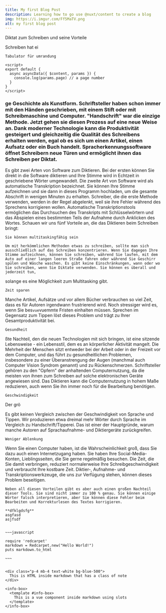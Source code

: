 ```yaml
---
title: My first Blog Post
description: Learning how to go use @nuxt/content to create a blog
img: https://i.imgur.com/Ff5MaTV.png
alt: my first blog post
---
```


Diktat zum Schreiben und seine Vorteile

Schreiben hat ei





	Tabulator für umrandung





```vue
<script>
export default {
  async asyncData({ $content, params }) {
    console.log(params.page) // a page number
  }
}
</script>
```







<h3>ge Geschichte als Kunstform. Schriftsteller haben schon immer mit den Händen geschrieben, mit einem Stift oder mit Schreibmaschine und Computer. "Handschrift" war die einzige Methode. Jetzt gehen sie diesen Prozess auf eine neue Weise an. Dank moderner Technologie kann die Produktivität gesteigert und gleichzeitig die Qualität des Schreibens erhalten werden, egal ob es sich um einen Artikel, einen Aufsatz oder ein Buch handelt. Spracherkennungssoftware öffnet Schreibern neue Türen und ermöglicht ihnen das Schreiben per Diktat. </h3>


Es gibt zwei Arten von Software zum Diktieren. Bei der ersten können Sie direkt in die Software diktieren und Ihre Stimme wird in Echtzeit in geschriebene Wörter umgewandelt. Die zweite Art von Software wird als automatische Transkription bezeichnet. Sie können Ihre Stimme aufzeichnen und sie dann in dieses Programm hochladen, um die gesamte Abschrift in wenigen Minuten zu erhalten. Schreiber, die die erste Methode verwenden, werden in der Regel abgelenkt, weil sie ihre Fehler während des Sprechens korrigieren wollen.  Automatische Transkriptionstools ermöglichen das Durchsuchen des Transkripts mit Schlüsselwörtern und das Abspielen eines bestimmten Teils der Aufnahme durch Anklicken des Wortes.
Schauen wir uns fünf Vorteile an, die das Diktieren beim Schreiben bringt:

 

    Sie können multitaskingfähig sein
```vue
Um mit herkömmlichen Methoden etwas zu schreiben, sollte man sich ausschließlich auf das Schreiben konzentrieren. Wenn Sie dagegen Ihre Stimme aufzeichnen, können Sie schreiben, während Sie laufen, mit dem Auto auf einer langen leeren Straße fahren oder während Sie Geschirr spülen und Wäsche waschen. Es gibt keine Einschränkungen, wann oder wo Sie schreiben, wenn Sie Diktate verwenden. Sie können es überall und jederzeit tun, 
```








solange es eine Möglichkeit zum Multitasking gibt.

    Zeit sparen

Manche Artikel, Aufsätze und vor allem Bücher verbrauchen so viel Zeit, dass es für Autoren irgendwann frustrierend wird. Noch stressiger wird es, wenn Sie bes```vue```vuemmte Fristen einhalten müssen. Sprechen im Gegensatz zum Tippen löst dieses Problem und trägt zu Ihrer Gesamtproduktivität bei.

    Gesundheit

















 
ßte Nachteil, den die neuen Technologien mit sich bringen, ist eine sitzende Lebensweise - ein Lebensstil, dem es an körperlicher Aktivität mangelt. Die Mehrheit der Menschen sitzt entweder bei der Arbeit oder in der Freizeit vor dem Computer, und das führt zu gesundheitlichen Problemen, insbesondere zu einer Überanstrengung der Augen (manchmal auch Computer Vision Syndrom genannt) und zu Rückenschmerzen. Schriftsteller gehören zu den "Opfern" der anhaltenden Computernutzung, da die meisten von ihnen zum Schreiben auf solche elektronischen Geräte angewiesen sind. Das Diktieren kann die Computernutzung in hohem Maße reduzieren, auch wenn Sie ihn immer noch für die Bearbeitung benötigen.

    Geschwindigkeit
Der grö

Es gibt keinen Vergleich zwischen der Geschwindigkeit von Sprache und Tippen. Wir produzieren etwa dreimal mehr Wörter durch Sprache im Vergleich zu Handschrift/Tipperei. Das ist einer der Hauptgründe, warum manche Autoren auf Sprachaufnahme- und Diktiergeräte zurückgreifen.

    Weniger Ablenkung

 Wenn Sie einen Computer haben, ist die Wahrscheinlichkeit groß, dass Sie dazu auch einen Internetzugang haben. Sie haben Ihre Social-Media-Konten, Lieblingsseiten, die Sie gerne regelmäßig besuchen. Die Zeit, die Sie damit verbringen, reduziert normalerweise Ihre Schreibgeschwindigkeit und verbraucht Ihre kostbare Zeit. Diktier-, Aufnahme- und Transkriptionswerkzeuge, die uns zur Verfügung stehen, können dieses Problem beseitigen.
```vuez
Neben all diesen Vorteilen gibt es aber auch einen großen Nachteil dieser Tools. Sie sind nicht immer zu 100 % genau. Sie können einige Wörter falsch interpretieren, aber Sie können diese Fehler beim Bearbeiten und Korrekturlesen des Textes korrigieren.

**dfklgdsfg**
asgfasd
asjfsdf


~~~javascript

require 'redcarpet'
markdown = Redcarpet.new("Hello World!")
puts markdown.to_html

~~~


<div class="p-4 mb-4 text-white bg-blue-500">
  This is HTML inside markdown that has a class of note
</div>

<info-box>
  <template #info-box>
    This is a vue component inside markdown using slots
  </template>
</info-box>
